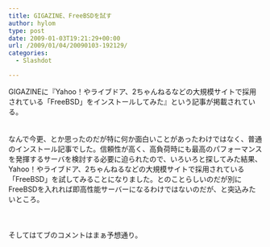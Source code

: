 ```yaml
---
title: GIGAZINE、FreeBSDを試す
author: hylom
type: post
date: 2009-01-03T19:21:29+00:00
url: /2009/01/04/20090103-192129/
categories:
  - Slashdot

---
```

GIGAZINEに『Yahoo！やライブドア、2ちゃんねるなどの大規模サイトで採用されている「FreeBSD」をインストールしてみた』という記事が掲載されている。  
</br>   
なんで今更、とか思ったのだが特に何か面白いことがあったわけではなく、普通のインストール記事でした。信頼性が高く、高負荷時にも最高のパフォーマンスを発揮するサーバを検討する必要に迫られたので、いろいろと探してみた結果、Yahoo！やライブドア、2ちゃんねるなどの大規模サイトで採用されている「FreeBSD」を試してみることになりました。とのことらしいのだが別にFreeBSDを入れれば即高性能サーバーになるわけではないのだが、と突込みたいところ。</br>  
</br>   
そしてはてブのコメントはまぁ予想通り。</br>
